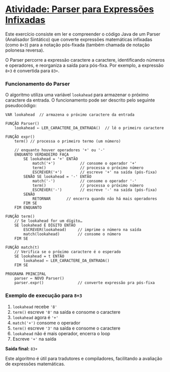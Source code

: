 # [Atividade: Parser para Expressões Infixadas](./Postfix.java)

Este exercício consiste em ler e compreender o código Java de um Parser (Analisador Sintático) que converte expressões matemáticas infixadas (como `8+3`) para a notação pós-fixada (também chamada de notação polonesa reversa).

O Parser percorre a expressão caractere a caractere, identificando números e operadores, e reorganiza a saída para pós-fixa. Por exemplo, a expressão `8+3` é convertida para `83+`.

### Funcionamento do Parser

O algoritmo utiliza uma variável `lookahead` para armazenar o próximo caractere da entrada. O funcionamento pode ser descrito pelo seguinte pseudocódigo:

```plaintext
VAR lookahead  // armazena o próximo caractere da entrada

FUNÇÃO Parser()
    lookahead ← LER_CARACTERE_DA_ENTRADA()  // lê o primeiro caractere

FUNÇÃO expr()
    term() // processa o primeiro termo (um número)

    // enquanto houver operadores '+' ou '-'
    ENQUANTO VERDADEIRO FAÇA
        SE lookahead = '+' ENTÃO
            match('+')           // consome o operador '+'
            term()               // processa o próximo número
            ESCREVER('+')        // escreve '+' na saída (pós-fixa)
        SENÃO SE lookahead = '-' ENTÃO
            match('-')           // consome o operador '-'
            term()               // processa o próximo número
            ESCREVER('-')        // escreve '-' na saída (pós-fixa)
        SENÃO
            RETORNAR       // encerra quando não há mais operadores
        FIM SE
    FIM ENQUANTO

FUNÇÃO term()
    // Se lookahead for um dígito…
    SE lookahead É DÍGITO ENTÃO
        ESCREVER(lookahead)     // imprime o número na saída
        match(lookahead)        // consome o número
    FIM SE

FUNÇÃO match(t)
    // Verifica se o próximo caractere é o esperado
    SE lookahead = t ENTÃO
        lookahead ← LER_CARACTERE_DA_ENTRADA()
    FIM SE

PROGRAMA PRINCIPAL
    parser ← NOVO Parser()
    parser.expr()               // converte expressão pra pós-fixa
```

### Exemplo de execução para `8+3`

1. `lookahead` recebe `'8'`
2. `term()` escreve `'8'` na saída e consome o caractere
3. `lookahead` agora é `'+'`
4. `match('+')` consome o operador
5. `term()` escreve `'3'` na saída e consome o caractere
6. `lookahead` não é mais operador, encerra o loop
7. Escreve `'+'` na saída

**Saída final:** `83+`

Este algoritmo é útil para tradutores e compiladores, facilitando a avaliação de expressões matemáticas.


